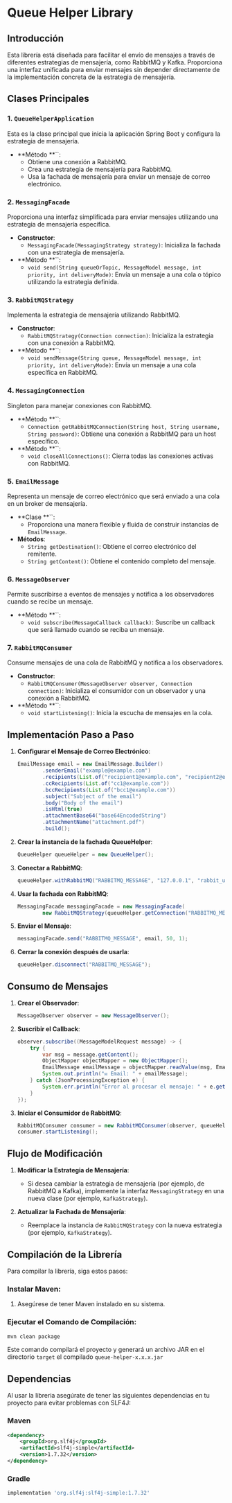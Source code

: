 # Queue Helper Library

## Introducción

Esta librería está diseñada para facilitar el envío de mensajes a través de diferentes estrategias de mensajería, como RabbitMQ y Kafka. Proporciona una interfaz unificada para enviar mensajes sin depender directamente de la implementación concreta de la estrategia de mensajería.

## Clases Principales

### 1. `QueueHelperApplication`

Esta es la clase principal que inicia la aplicación Spring Boot y configura la estrategia de mensajería.

- **Método **``:
  - Obtiene una conexión a RabbitMQ.
  - Crea una estrategia de mensajería para RabbitMQ.
  - Usa la fachada de mensajería para enviar un mensaje de correo electrónico.

### 2. `MessagingFacade`

Proporciona una interfaz simplificada para enviar mensajes utilizando una estrategia de mensajería específica.

- **Constructor**:
  - `MessagingFacade(MessagingStrategy strategy)`: Inicializa la fachada con una estrategia de mensajería.
- **Método **``:
  - `void send(String queueOrTopic, MessageModel message, int priority, int deliveryMode)`: Envía un mensaje a una cola o tópico utilizando la estrategia definida.

### 3. `RabbitMQStrategy`

Implementa la estrategia de mensajería utilizando RabbitMQ.

- **Constructor**:
  - `RabbitMQStrategy(Connection connection)`: Inicializa la estrategia con una conexión a RabbitMQ.
- **Método **``:
  - `void sendMessage(String queue, MessageModel message, int priority, int deliveryMode)`: Envía un mensaje a una cola específica en RabbitMQ.

### 4. `MessagingConnection`

Singleton para manejar conexiones con RabbitMQ.

- **Método **``:
  - `Connection getRabbitMQConnection(String host, String username, String password)`: Obtiene una conexión a RabbitMQ para un host específico.
- **Método **``:
  - `void closeAllConnections()`: Cierra todas las conexiones activas con RabbitMQ.

### 5. `EmailMessage`

Representa un mensaje de correo electrónico que será enviado a una cola en un broker de mensajería.

- **Clase **``:
  - Proporciona una manera flexible y fluida de construir instancias de `EmailMessage`.
- **Métodos**:
  - `String getDestination()`: Obtiene el correo electrónico del remitente.
  - `String getContent()`: Obtiene el contenido completo del mensaje.

### 6. `MessageObserver`

Permite suscribirse a eventos de mensajes y notifica a los observadores cuando se recibe un mensaje.

- **Método **``:
  - `void subscribe(MessageCallback callback)`: Suscribe un callback que será llamado cuando se reciba un mensaje.

### 7. `RabbitMQConsumer`

Consume mensajes de una cola de RabbitMQ y notifica a los observadores.

- **Constructor**:
  - `RabbitMQConsumer(MessageObserver observer, Connection connection)`: Inicializa el consumidor con un observador y una conexión a RabbitMQ.
- **Método **``:
  - `void startListening()`: Inicia la escucha de mensajes en la cola.

## Implementación Paso a Paso

1. **Configurar el Mensaje de Correo Electrónico**:

   ```java
   EmailMessage email = new EmailMessage.Builder()
           .senderEmail("example@example.com")
           .recipients(List.of("recipient1@example.com", "recipient2@example.com"))
           .ccRecipients(List.of("cc1@example.com"))
           .bccRecipients(List.of("bcc1@example.com"))
           .subject("Subject of the email")
           .body("Body of the email")
           .isHtml(true)
           .attachmentBase64("base64EncodedString")
           .attachmentName("attachment.pdf")
           .build();
   ```

2. **Crear la instancia de la fachada QueueHelper**:

   ```java
   QueueHelper queueHelper = new QueueHelper();
   ```

3. **Conectar a RabbitMQ**:

   ```java
   queueHelper.withRabbitMQ("RABBITMQ_MESSAGE", "127.0.0.1", "rabbit_user", "rabbit_password");
   ```

4. **Usar la fachada con RabbitMQ**:

   ```java
   MessagingFacade messagingFacade = new MessagingFacade(
           new RabbitMQStrategy(queueHelper.getConnection("RABBITMQ_MESSAGE")));
   ```

5. **Enviar el Mensaje**:

   ```java
   messagingFacade.send("RABBITMQ_MESSAGE", email, 50, 1);
   ```

6. **Cerrar la conexión después de usarla**:

   ```java
   queueHelper.disconnect("RABBITMQ_MESSAGE");
   ```

## Consumo de Mensajes

1. **Crear el Observador**:

   ```java
   MessageObserver observer = new MessageObserver();
   ```

2. **Suscribir el Callback**:

   ```java
   observer.subscribe((MessageModelRequest message) -> {
       try {
           var msg = message.getContent();
           ObjectMapper objectMapper = new ObjectMapper();
           EmailMessage emailMessage = objectMapper.readValue(msg, EmailMessage.class);
           System.out.println("✉️ Email: " + emailMessage);
       } catch (JsonProcessingException e) {
           System.err.println("Error al procesar el mensaje: " + e.getMessage());
       }
   });
   ```

3. **Iniciar el Consumidor de RabbitMQ**:

   ```java
   RabbitMQConsumer consumer = new RabbitMQConsumer(observer, queueHelper.getConnection("RABBITMQ_MESSAGE"));
   consumer.startListening();
   ```

## Flujo de Modificación

1. **Modificar la Estrategia de Mensajería**:

   - Si desea cambiar la estrategia de mensajería (por ejemplo, de RabbitMQ a Kafka), implemente la interfaz `MessagingStrategy` en una nueva clase (por ejemplo, `KafkaStrategy`).

2. **Actualizar la Fachada de Mensajería**:

   - Reemplace la instancia de `RabbitMQStrategy` con la nueva estrategia (por ejemplo, `KafkaStrategy`).

## Compilación de la Librería

Para compilar la librería, siga estos pasos:

### Instalar Maven:

1. Asegúrese de tener Maven instalado en su sistema.

### Ejecutar el Comando de Compilación:

```sh
mvn clean package
```

Este comando compilará el proyecto y generará un archivo JAR en el directorio `target` el compilado `queue-helper-x.x.x.jar`

## Dependencias

Al usar la libreria asegúrate de tener las siguientes dependencias en tu proyecto para evitar problemas con SLF4J:

### Maven

```xml
<dependency>
    <groupId>org.slf4j</groupId>
    <artifactId>slf4j-simple</artifactId>
    <version>1.7.32</version>
</dependency>
```

### Gradle

```gradle 
implementation 'org.slf4j:slf4j-simple:1.7.32'
```

